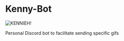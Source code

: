 # Kenny-Bot
![KENNIEH!](https://c.tenor.com/KTPy1W7EqngAAAAC/levi-scream.gif)

Personal Discord bot to facilitate sending specific gifs
